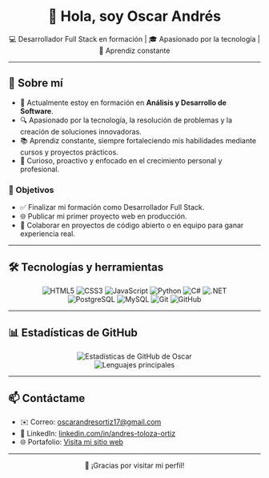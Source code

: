 <h1 align="center">👋 Hola, soy Oscar Andrés</h1>

<p align="center">
  💻 Desarrollador Full Stack en formación | 🎓 Apasionado por la tecnología | 🚀 Aprendiz constante
</p>

---

## 🌟 Sobre mí

- 🎯 Actualmente estoy en formación en **Análisis y Desarrollo de Software**.  
- 🔍 Apasionado por la tecnología, la resolución de problemas y la creación de soluciones innovadoras.  
- 📚 Aprendiz constante, siempre fortaleciendo mis habilidades mediante cursos y proyectos prácticos.  
- 🧠 Curioso, proactivo y enfocado en el crecimiento personal y profesional.

### 🎯 Objetivos

- ✅ Finalizar mi formación como Desarrollador Full Stack.  
- 🌐 Publicar mi primer proyecto web en producción.  
- 🤝 Colaborar en proyectos de código abierto o en equipo para ganar experiencia real.

---

## 🛠️ Tecnologías y herramientas

<p align="center">
  <img src="https://img.shields.io/badge/HTML5-E34F26?style=for-the-badge&logo=html5&logoColor=white" alt="HTML5"/>
  <img src="https://img.shields.io/badge/CSS3-1572B6?style=for-the-badge&logo=css3&logoColor=white" alt="CSS3"/>
  <img src="https://img.shields.io/badge/JavaScript-F7DF1E?style=for-the-badge&logo=javascript&logoColor=black" alt="JavaScript"/>
  <img src="https://img.shields.io/badge/Python-3776AB?style=for-the-badge&logo=python&logoColor=white" alt="Python"/>
  <img src="https://img.shields.io/badge/C%23-239120?style=for-the-badge&logo=c-sharp&logoColor=white" alt="C#"/>
  <img src="https://img.shields.io/badge/.NET-512BD4?style=for-the-badge&logo=dotnet&logoColor=white" alt=".NET"/>
  <br />
  <img src="https://img.shields.io/badge/PostgreSQL-336791?style=for-the-badge&logo=postgresql&logoColor=white" alt="PostgreSQL"/>
  <img src="https://img.shields.io/badge/MySQL-4479A1?style=for-the-badge&logo=mysql&logoColor=white" alt="MySQL"/>
  <img src="https://img.shields.io/badge/Git-F05032?style=for-the-badge&logo=git&logoColor=white" alt="Git"/>
  <img src="https://img.shields.io/badge/GitHub-181717?style=for-the-badge&logo=github&logoColor=white" alt="GitHub"/>
</p>

---

## 📊 Estadísticas de GitHub

<p align="center">
  <img src="https://github-readme-stats.vercel.app/api?username=OscarAndres2823&show_icons=true&theme=radical" alt="Estadísticas de GitHub de Oscar" />
  <br />
  <img src="https://github-readme-stats.vercel.app/api/top-langs/?username=OscarAndres2823&layout=compact&theme=radical" alt="Lenguajes principales" />
</p>

---

## 📫 Contáctame

- ✉️ Correo: [oscarandresortiz17@gmail.com](mailto:oscarandresortiz17@gmail.com)  
- 💼 LinkedIn: [linkedin.com/in/andres-toloza-ortiz](https://www.linkedin.com/in/andres-toloza-ortiz/)  
- 🌐 Portafolio: [Visita mi sitio web](https://68363dbdfb08c58c92b0d10e--super-madeleine-96ee6b.netlify.app/)

---

<p align="center">
  🚀 ¡Gracias por visitar mi perfil!
</p>
